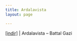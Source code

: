 ```yaml
---
title: Ardalavista
layout: page

---
```

<a href="https://cloud.mail.ru/public/b879e09d01b8/Ardalavista%20-%20Battal%20Gazi" target="_blank">[indir]</a>   |   Ardalavista &#8211; Battal Gazi